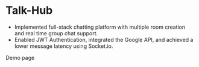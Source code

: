 # Talk-Hub
- Implemented full-stack chatting platform with multiple room creation and real time group chat support.
- Enabled JWT Authentication, integrated the Google API, and achieved a lower message latency using Socket.io.

Demo page

